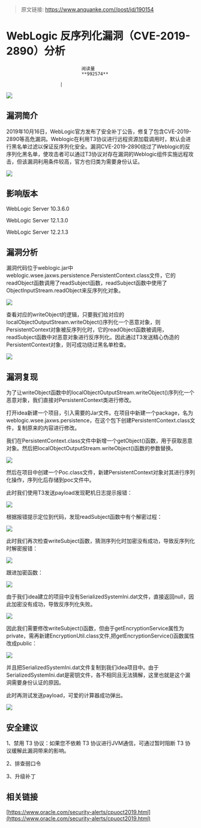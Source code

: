> 原文链接: https://www.anquanke.com//post/id/190154 


# WebLogic 反序列化漏洞（CVE-2019-2890）分析


                                阅读量   
                                **992574**
                            
                        |
                        
                                                                                    



[![](https://p5.ssl.qhimg.com/t0134235cdb08e2e7fe.png)](https://p5.ssl.qhimg.com/t0134235cdb08e2e7fe.png)



## 漏洞简介

2019年10月16日，WebLogic官方发布了安全补丁公告，修复了包含CVE-2019-2890等高危漏洞。Weblogic在利用T3协议进行远程资源加载调用时，默认会进行黑名单过滤以保证反序列化安全。漏洞CVE-2019-2890绕过了Weblogic的反序列化黑名单，使攻击者可以通过T3协议对存在漏洞的Weblogic组件实施远程攻击，但该漏洞利用条件较高，官方也归类为需要身份认证。

[![](https://p3.ssl.qhimg.com/t0123646d554ccb8c70.png)](https://p3.ssl.qhimg.com/t0123646d554ccb8c70.png)



## 影响版本

WebLogic Server 10.3.6.0

WebLogic Server 12.1.3.0

WebLogic Server 12.2.1.3



## 漏洞分析

漏洞代码位于weblogic.jar中weblogic.wsee.jaxws.persistence.PersistentContext.class文件，它的readObject函数调用了readSubject函数，readSubject函数中使用了ObjectInputStream.readObject来反序列化对象。

[![](https://p3.ssl.qhimg.com/t01bb4e25557e471f52.png)](https://p3.ssl.qhimg.com/t01bb4e25557e471f52.png)

查看对应的writeObject的逻辑，只要我们给对应的localObjectOutputStream.writeObject()序列化一个恶意对象，则PersistentContext对象被反序列化时，它的readObject函数被调用，readSubject函数中对恶意对象进行反序列化。因此通过T3发送精心伪造的PersistentContext对象，则可成功绕过黑名单检查。

[![](https://p2.ssl.qhimg.com/t013237880349c21003.png)](https://p2.ssl.qhimg.com/t013237880349c21003.png)



## 漏洞复现

为了让writeObject函数中的localObjectOutputStream.writeObject()序列化一个恶意对象，我们直接对PersistentContext类进行修改。

打开idea新建一个项目，引入需要的Jar文件。在项目中新建一个package，名为weblogic.wsee.jaxws.persistence，在这个包下创建PersistentContext.class文件，复制原来的内容进行修改。

我们在PersistentContext.class文件中新增一个getObject()函数，用于获取恶意对象。然后把localObjectOutputStream.writeObject()函数的参数替换。

[![](https://p5.ssl.qhimg.com/t018aa1278cc8866d7a.png)](https://p5.ssl.qhimg.com/t018aa1278cc8866d7a.png)

然后在项目中创建一个Poc.class文件，新建PersistentContext对象对其进行序列化操作，序列化后存储到poc文件中。

此时我们使用T3发送payload发现靶机日志提示报错：

[![](https://p4.ssl.qhimg.com/t01e8a8a619a26a7abc.png)](https://p4.ssl.qhimg.com/t01e8a8a619a26a7abc.png)

根据报错提示定位到代码，发现readSubject函数中有个解密过程：

[![](https://p5.ssl.qhimg.com/t01af96a2ee95c2db4b.png)](https://p5.ssl.qhimg.com/t01af96a2ee95c2db4b.png)

此时我们再次检查writeSubject函数，猜测序列化时加密没有成功，导致反序列化时解密报错：

[![](https://p0.ssl.qhimg.com/t012e3c222f3f325804.png)](https://p0.ssl.qhimg.com/t012e3c222f3f325804.png)

跟进加密函数：

[![](https://p1.ssl.qhimg.com/t01c1e80085d6918db8.png)](https://p1.ssl.qhimg.com/t01c1e80085d6918db8.png)

由于我们idea建立的项目中没有SerializedSystemIni.dat文件，直接返回null，因此加密没有成功，导致反序列化失败。

[![](https://p3.ssl.qhimg.com/t01e3dbd05d6456d4f4.png)](https://p3.ssl.qhimg.com/t01e3dbd05d6456d4f4.png)

因此我们需要修改writeSubject()函数，但由于getEncryptionService属性为private，需再新建EncryptionUtil.class文件,把getEncryptionService()函数属性改成public：

[![](https://p2.ssl.qhimg.com/t01a24fed2d6310025f.png)](https://p2.ssl.qhimg.com/t01a24fed2d6310025f.png)

并且把SerializedSystemIni.dat文件复制到我们idea项目中。由于SerializedSystemIni.dat是密钥文件，各不相同且无法猜解，这里也就是这个漏洞需要身份认证的原因。

此时再测试发送payload，可爱的计算器成功弹出。

[![](https://p2.ssl.qhimg.com/t013cce9dee05b445dc.png)](https://p2.ssl.qhimg.com/t013cce9dee05b445dc.png)



## 安全建议

1、禁用 T3 协议：如果您不依赖 T3 协议进行JVM通信，可通过暂时阻断 T3 协议缓解此漏洞带来的影响。

2、排查弱口令

3、升级补丁



## 相关链接

[https://www.oracle.com/security-alerts/cpuoct2019.html](https://www.oracle.com/security-alerts/cpuoct2019.html)
